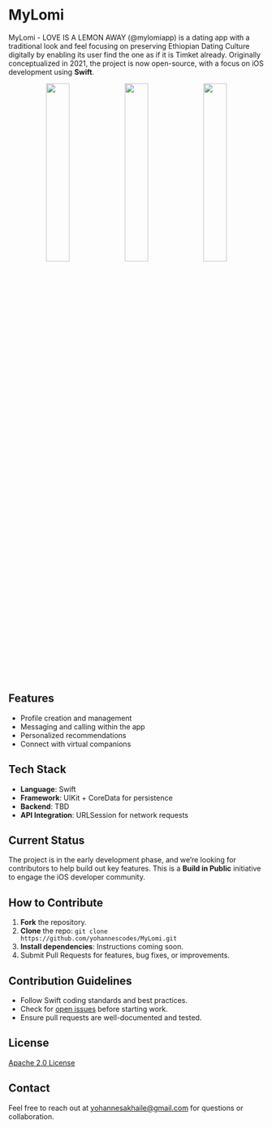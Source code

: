# MyLomi

MyLomi - LOVE IS A LEMON AWAY (@mylomiapp) is a dating app with a traditional look and feel focusing on preserving Ethiopian Dating Culture digitally by enabling its user find the one as if it is Timket already. Originally conceptualized in 2021, the project is now open-source, with a focus on iOS development using **Swift**.

<p align="center">
  <img src="https://github.com/user-attachments/assets/69292413-c844-4a5b-9998-bc4ea75f2bc6" width="30%">
  <img src="https://github.com/user-attachments/assets/e2d7ba69-34ce-4465-8857-02b0a33797fb" width="30%">
  <img src="https://github.com/user-attachments/assets/85bb055c-05bf-407e-bf92-ce6212575e50" width="30%">
</p>


## Features
- Profile creation and management
- Messaging and calling within the app
- Personalized recommendations
- Connect with virtual companions

## Tech Stack
- **Language**: Swift
- **Framework**: UIKit + CoreData for persistence
- **Backend**: TBD
- **API Integration**: URLSession for network requests

## Current Status
The project is in the early development phase, and we’re looking for contributors to help build out key features. This is a **Build in Public** initiative to engage the iOS developer community.

## How to Contribute
1. **Fork** the repository.
2. **Clone** the repo: `git clone https://github.com/yohannescodes/MyLomi.git`
3. **Install dependencies**: Instructions coming soon.
4. Submit Pull Requests for features, bug fixes, or improvements.

## Contribution Guidelines
- Follow Swift coding standards and best practices.
- Check for [open issues](https://github.com/yohannescodes/MyLomi/issues) before starting work.
- Ensure pull requests are well-documented and tested.

## License
[Apache 2.0 License](LICENSE)

## Contact
Feel free to reach out at yohannesakhaile@gmail.com for questions or collaboration.

